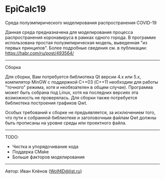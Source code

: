 # EpiCalc19
Среда полуэмпирического моделирования распространения COVID-19

Данная среда предназначена для моделирования процесса распространения коронавируса в рамках одного города. В программе использована простая полуэмпирическая модель, выведенная "из первых принципов". Более подробные сведения см. в публикации: https://habr.com/ru/post/493564/

----------------------
Сборка

Для сборки, Вам потребуется библиотека Qt версии 4.x или 5.x, компилятор MinGW с поддержкой C++03 (С++11 необходим для работы "точного" режима, хотя и необязателен в общем случае). Программа может быть собрана под Linux, хотя на последних версиях эта возможность не проверялась. Для сборки также потребуется библиотека построения графиков Qwt.

Особых требований к сборке не предъявляется, за исключением того, что пути к собранной библиотеке и заголовочным файлам Qwt должны быть прописаны на уровне среды или проектного файла.

---------------------
TODO:
* Чистка и упорядочивание кода
* Поддерка CMake
* Больше факторов моделирования

---------------------
Автор: Иван Клёнов (Wolf4D@list.ru)